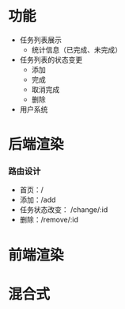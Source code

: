 # 功能

- 任务列表展示
    - 统计信息（已完成、未完成）
- 任务列表的状态变更
    - 添加
    - 完成
    - 取消完成
    - 删除
- 用户系统

# 后端渲染

### 路由设计

- 首页：/
- 添加：/add
- 任务状态改变： /change/:id
- 删除：/remove/:id

# 前端渲染
    
    
# 混合式
